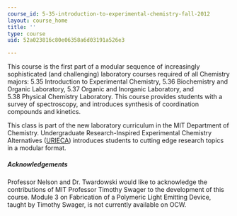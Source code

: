 ```yaml
---
course_id: 5-35-introduction-to-experimental-chemistry-fall-2012
layout: course_home
title: ''
type: course
uid: 52a023816c80e06358a6d03191a526e3

---
```

This course is the first part of a modular sequence of increasingly sophisticated (and challenging) laboratory courses required of all Chemistry majors: 5.35 Introduction to Experimental Chemistry, 5.36 Biochemistry and Organic Laboratory, 5.37 Organic and Inorganic Laboratory, and 5.38 Physical Chemistry Laboratory. This course provides students with a survey of spectroscopy, and introduces synthesis of coordination compounds and kinetics.

This class is part of the new laboratory curriculum in the MIT Department of Chemistry. Undergraduate Research-Inspired Experimental Chemistry Alternatives ([URIECA](http://web.mit.edu/chemistry/www/academic/urieca.html)) introduces students to cutting edge research topics in a modular format.

##### Acknowledgements

Professor Nelson and Dr. Twardowski would like to acknowledge the contributions of MIT Professor Timothy Swager to the development of this course. Module 3 on Fabrication of a Polymeric Light Emitting Device, taught by Timothy Swager, is not currently available on OCW.
